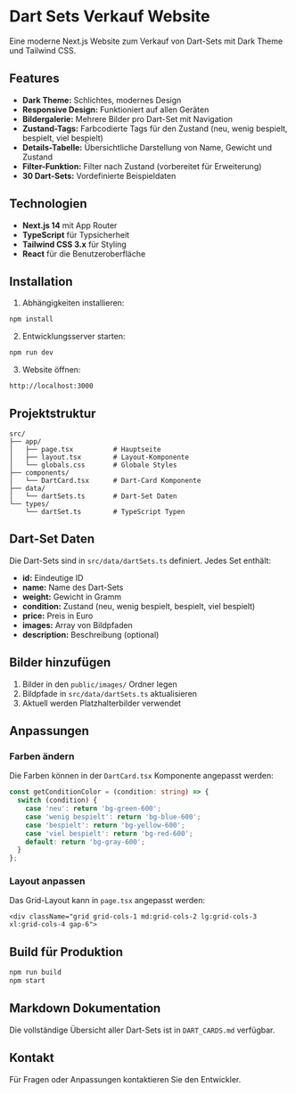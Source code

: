 # Dart Sets Verkauf Website

Eine moderne Next.js Website zum Verkauf von Dart-Sets mit Dark Theme und Tailwind CSS.

## Features

- **Dark Theme:** Schlichtes, modernes Design
- **Responsive Design:** Funktioniert auf allen Geräten
- **Bildergalerie:** Mehrere Bilder pro Dart-Set mit Navigation
- **Zustand-Tags:** Farbcodierte Tags für den Zustand (neu, wenig bespielt, bespielt, viel bespielt)
- **Details-Tabelle:** Übersichtliche Darstellung von Name, Gewicht und Zustand
- **Filter-Funktion:** Filter nach Zustand (vorbereitet für Erweiterung)
- **30 Dart-Sets:** Vordefinierte Beispieldaten

## Technologien

- **Next.js 14** mit App Router
- **TypeScript** für Typsicherheit
- **Tailwind CSS 3.x** für Styling
- **React** für die Benutzeroberfläche

## Installation

1. Abhängigkeiten installieren:
```bash
npm install
```

2. Entwicklungsserver starten:
```bash
npm run dev
```

3. Website öffnen:
```
http://localhost:3000
```

## Projektstruktur

```
src/
├── app/
│   ├── page.tsx          # Hauptseite
│   ├── layout.tsx        # Layout-Komponente
│   └── globals.css       # Globale Styles
├── components/
│   └── DartCard.tsx      # Dart-Card Komponente
├── data/
│   └── dartSets.ts       # Dart-Set Daten
└── types/
    └── dartSet.ts        # TypeScript Typen
```

## Dart-Set Daten

Die Dart-Sets sind in `src/data/dartSets.ts` definiert. Jedes Set enthält:

- **id:** Eindeutige ID
- **name:** Name des Dart-Sets
- **weight:** Gewicht in Gramm
- **condition:** Zustand (neu, wenig bespielt, bespielt, viel bespielt)
- **price:** Preis in Euro
- **images:** Array von Bildpfaden
- **description:** Beschreibung (optional)

## Bilder hinzufügen

1. Bilder in den `public/images/` Ordner legen
2. Bildpfade in `src/data/dartSets.ts` aktualisieren
3. Aktuell werden Platzhalterbilder verwendet

## Anpassungen

### Farben ändern
Die Farben können in der `DartCard.tsx` Komponente angepasst werden:

```typescript
const getConditionColor = (condition: string) => {
  switch (condition) {
    case 'neu': return 'bg-green-600';
    case 'wenig bespielt': return 'bg-blue-600';
    case 'bespielt': return 'bg-yellow-600';
    case 'viel bespielt': return 'bg-red-600';
    default: return 'bg-gray-600';
  }
};
```

### Layout anpassen
Das Grid-Layout kann in `page.tsx` angepasst werden:

```tsx
<div className="grid grid-cols-1 md:grid-cols-2 lg:grid-cols-3 xl:grid-cols-4 gap-6">
```

## Build für Produktion

```bash
npm run build
npm start
```

## Markdown Dokumentation

Die vollständige Übersicht aller Dart-Sets ist in `DART_CARDS.md` verfügbar.

## Kontakt

Für Fragen oder Anpassungen kontaktieren Sie den Entwickler.
